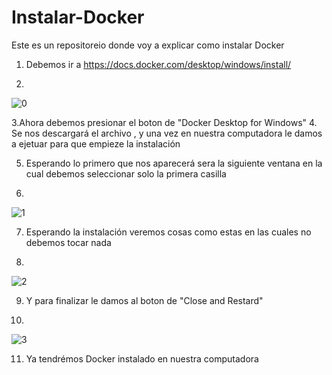   # Instalar-Docker
Este es un repositoreio donde voy a explicar como instalar Docker

1. Debemos ir a https://docs.docker.com/desktop/windows/install/

2. 
![0](https://user-images.githubusercontent.com/91874499/165945512-722ff97a-95b7-43d3-b852-a3d75e93fa9d.PNG)
 
3.Ahora debemos presionar el boton de "Docker Desktop for Windows"
4. Se nos descargará el archivo , y una vez en nuestra computadora le damos a ejetuar para que empieze la instalación

5. Esperando lo primero que nos aparecerá sera la siguiente ventana en la cual debemos seleccionar solo la primera casilla
 
6. 
![1](https://user-images.githubusercontent.com/91874499/165945996-a419125c-966e-49fe-9ad5-6c9cd16c7663.PNG)

7. Esperando la instalación veremos cosas como estas en las cuales no debemos tocar nada

8. 
![2](https://user-images.githubusercontent.com/91874499/165946204-23246b38-d855-47f8-bd27-570ebf243cdf.PNG)

9. Y para finalizar le damos al boton de "Close and Restard" 

10. 
 ![3](https://user-images.githubusercontent.com/91874499/165946398-5dbb52ec-a131-4a36-b6b7-ecd9f444f22d.PNG)

11. Ya tendrémos Docker instalado en nuestra computadora
